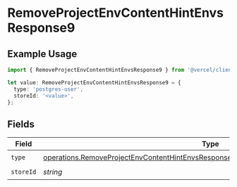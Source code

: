 # RemoveProjectEnvContentHintEnvsResponse9

## Example Usage

```typescript
import { RemoveProjectEnvContentHintEnvsResponse9 } from '@vercel/client/models/operations';

let value: RemoveProjectEnvContentHintEnvsResponse9 = {
  type: 'postgres-user',
  storeId: '<value>',
};
```

## Fields

| Field     | Type                                                                                                                                                                                             | Required           | Description |
| --------- | ------------------------------------------------------------------------------------------------------------------------------------------------------------------------------------------------ | ------------------ | ----------- |
| `type`    | [operations.RemoveProjectEnvContentHintEnvsResponse200ApplicationJSONResponseBody39Type](../../models/operations/removeprojectenvcontenthintenvsresponse200applicationjsonresponsebody39type.md) | :heavy_check_mark: | N/A         |
| `storeId` | _string_                                                                                                                                                                                         | :heavy_check_mark: | N/A         |
